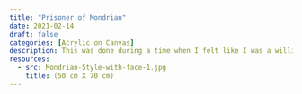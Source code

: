 ```yaml
---
title: "Prisoner of Mondrian"
date: 2021-02-14
draft: false
categories: [Acrylic on Canvas]
description: This was done during a time when I felt like I was a willing and eager captive to the joys and charms of Mondrian's works.
resources:
  - src: Mondrian-Style-with-face-1.jpg
    title: (50 cm X 70 cm)
---
```




